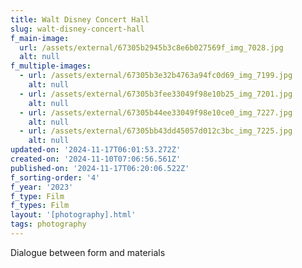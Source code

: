 ```yaml
---
title: Walt Disney Concert Hall
slug: walt-disney-concert-hall
f_main-image:
  url: /assets/external/67305b2945b3c8e6b027569f_img_7028.jpg
  alt: null
f_multiple-images:
  - url: /assets/external/67305b3e32b4763a94fc0d69_img_7199.jpg
    alt: null
  - url: /assets/external/67305b3fee33049f98e10b25_img_7201.jpg
    alt: null
  - url: /assets/external/67305b44ee33049f98e10ce0_img_7227.jpg
    alt: null
  - url: /assets/external/67305bb43dd45057d012c3bc_img_7225.jpg
    alt: null
updated-on: '2024-11-17T06:01:53.272Z'
created-on: '2024-11-10T07:06:56.561Z'
published-on: '2024-11-17T06:20:06.522Z'
f_sorting-order: '4'
f_year: '2023'
f_type: Film
f_types: Film
layout: '[photography].html'
tags: photography
---
```


Dialogue between form and materials
